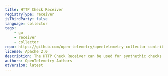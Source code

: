 ```yaml
---
title: HTTP Check Receiver
registryType: receiver
isThirdParty: false
language: collector
tags:
    - go
    - receiver
    - collector
repo: https://github.com/open-telemetry/opentelemetry-collector-contrib/tree/main/receiver/httpcheckreceiver
license: Apache 2.0
description: The HTTP Check Receiver can be used for synthethic checks against HTTP endpoints. This receiver will make a request to the specified `endpoint` using the
authors: OpenTelemetry Authors
otVersion: latest
---
```

